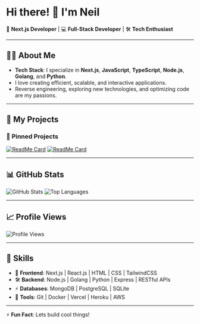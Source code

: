 # Hi there! 👋 I'm Neil

🚀 **Next.js Developer** | 💻 **Full-Stack Developer** | 🛠️ **Tech Enthusiast**

---

## 👨‍💻 About Me
- **Tech Stack**: I specialize in **Next.js**, **JavaScript**, **TypeScript**, **Node.js**, **Golang**, and **Python**.
- I love creating efficient, scalable, and interactive applications.
- Reverse engineering, exploring new technologies, and optimizing code are my passions.

---

## 🌟 My Projects
### 🚀 **Pinned Projects**
[![ReadMe Card](https://github-readme-stats.vercel.app/api/pin/?username=squealed&repo=SaaS-OnDemand)](https://github.com/squealed/SaaS-OnDemand)
[![ReadMe Card](https://github-readme-stats.vercel.app/api/pin/?username=squealed&repo=fragment-scraper)](https://github.com/squealed/fragment-scraper)

---

## 📊 GitHub Stats
![GitHub Stats](https://github-readme-stats.vercel.app/api?username=squealed&show_icons=true&theme=tokyonight)
![Top Languages](https://github-readme-stats.vercel.app/api/top-langs/?username=squealed&layout=compact&theme=tokyonight)

---

## 📈 Profile Views
![Profile Views](https://komarev.com/ghpvc/?username=squealed&style=flat-square&color=blue)

---

## 🧩 Skills
- 🚀 **Frontend**: Next.js | React.js | HTML | CSS | TailwindCSS
- 🛠️ **Backend**: Node.js | Golang | Python | Express | RESTful APIs
- ⚡ **Databases**: MongoDB | PostgreSQL | SQLite
- 🔧 **Tools**: Git | Docker | Vercel | Heroku | AWS

---

⚡ **Fun Fact**: Lets build cool things!
